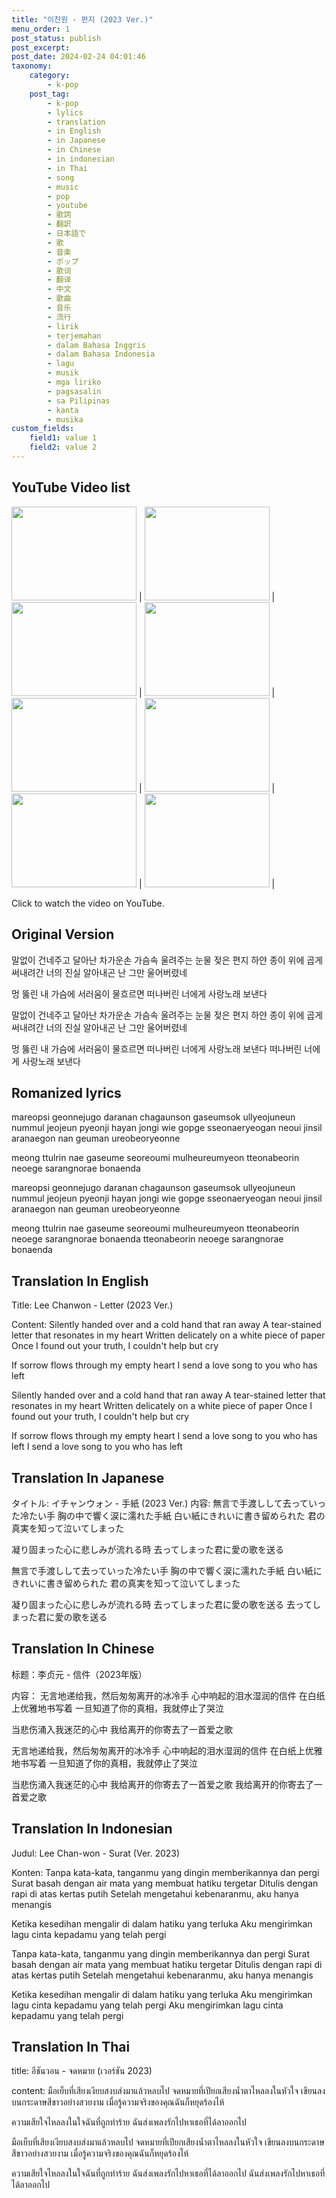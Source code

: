 ```yaml
---
title: "이찬원 - 편지 (2023 Ver.)"
menu_order: 1
post_status: publish
post_excerpt: 
post_date: 2024-02-24 04:01:46
taxonomy:
    category:
        - k-pop
    post_tag:
        - k-pop
        - lylics
        - translation
        - in English
        - in Japanese
        - in Chinese
        - in indonesian
        - in Thai
        - song
        - music
        - pop
        - youtube
        - 歌詞
        - 翻訳
        - 日本語で
        - 歌
        - 音楽
        - ポップ
        - 歌词
        - 翻译
        - 中文
        - 歌曲
        - 音乐
        - 流行
        - lirik
        - terjemahan
        - dalam Bahasa Inggris
        - dalam Bahasa Indonesia
        - lagu
        - musik
        - mga liriko
        - pagsasalin
        - sa Pilipinas
        - kanta
        - musika
custom_fields:
    field1: value 1
    field2: value 2
---
```


## YouTube Video list
 [<img src='http://img.youtube.com/vi/6WE0STe4pdc/0.jpg' width='200' height='150'>](https://youtu.be/6WE0STe4pdc) | [<img src='http://img.youtube.com/vi/9LTRH2QuDV8/0.jpg' width='200' height='150'>](https://youtu.be/9LTRH2QuDV8) | [<img src='http://img.youtube.com/vi/Cu3RyNybGTg/0.jpg' width='200' height='150'>](https://youtu.be/Cu3RyNybGTg) | [<img src='http://img.youtube.com/vi/s-q-tLffiFE/0.jpg' width='200' height='150'>](https://youtu.be/s-q-tLffiFE) | [<img src='http://img.youtube.com/vi/vgM34wvJw8g/0.jpg' width='200' height='150'>](https://youtu.be/vgM34wvJw8g) |
 [<img src='http://img.youtube.com/vi/tJut2wIsC1w/0.jpg' width='200' height='150'>](https://youtu.be/tJut2wIsC1w) | [<img src='http://img.youtube.com/vi/ApannFn9-bM/0.jpg' width='200' height='150'>](https://youtu.be/ApannFn9-bM) | [<img src='http://img.youtube.com/vi/xuexbvO29Gk/0.jpg' width='200' height='150'>](https://youtu.be/xuexbvO29Gk) |

Click to watch the video on YouTube.
## Original Version
말없이 건네주고 달아난 차가운손 
가슴속 울려주는 눈물 젖은 편지 
하얀 종이 위에 곱게 써내려간 
너의 진실 알아내곤 난 그만 울어버렸네 

멍 뚫린 내 가슴에 서러움이 물흐르면 
떠나버린 너에게 사랑노래 보낸다 

말없이 건네주고 달아난 차가운손 
가슴속 울려주는 눈물 젖은 편지 
하얀 종이 위에 곱게 써내려간 
너의 진실 알아내곤 난 그만 울어버렸네 

멍 뚫린 내 가슴에 서러움이 물흐르면 
떠나버린 너에게 사랑노래 보낸다 
떠나버린 너에게 사랑노래 보낸다 



## Romanized lyrics
mareopsi geonnejugo daranan chagaunson 
gaseumsok ullyeojuneun nummul jeojeun pyeonji 
hayan jongi wie gopge sseonaeryeogan 
neoui jinsil aranaegon nan geuman ureobeoryeonne 

meong ttulrin nae gaseume seoreoumi mulheureumyeon 
tteonabeorin neoege sarangnorae bonaenda 

mareopsi geonnejugo daranan chagaunson 
gaseumsok ullyeojuneun nummul jeojeun pyeonji 
hayan jongi wie gopge sseonaeryeogan 
neoui jinsil aranaegon nan geuman ureobeoryeonne 

meong ttulrin nae gaseume seoreoumi mulheureumyeon 
tteonabeorin neoege sarangnorae bonaenda 
tteonabeorin neoege sarangnorae bonaenda 



## Translation In English
Title: 
Lee Chanwon - Letter (2023 Ver.)

Content:
Silently handed over and a cold hand that ran away
A tear-stained letter that resonates in my heart
Written delicately on a white piece of paper
Once I found out your truth, I couldn't help but cry

If sorrow flows through my empty heart
I send a love song to you who has left

Silently handed over and a cold hand that ran away
A tear-stained letter that resonates in my heart
Written delicately on a white piece of paper
Once I found out your truth, I couldn't help but cry

If sorrow flows through my empty heart
I send a love song to you who has left
I send a love song to you who has left
## Translation In Japanese
タイトル: 
イチャンウォン - 手紙 (2023 Ver.)
内容:
無言で手渡しして去っていった冷たい手
胸の中で響く涙に濡れた手紙
白い紙にきれいに書き留められた
君の真実を知って泣いてしまった

凝り固まった心に悲しみが流れる時
去ってしまった君に愛の歌を送る

無言で手渡しして去っていった冷たい手
胸の中で響く涙に濡れた手紙
白い紙にきれいに書き留められた
君の真実を知って泣いてしまった

凝り固まった心に悲しみが流れる時
去ってしまった君に愛の歌を送る
去ってしまった君に愛の歌を送る
## Translation In Chinese
标题：李贞元 - 信件（2023年版）

内容：
无言地递给我，然后匆匆离开的冰冷手
心中响起的泪水湿润的信件
在白纸上优雅地书写着
一旦知道了你的真相，我就停止了哭泣

当悲伤涌入我迷茫的心中
我给离开的你寄去了一首爱之歌

无言地递给我，然后匆匆离开的冰冷手
心中响起的泪水湿润的信件
在白纸上优雅地书写着
一旦知道了你的真相，我就停止了哭泣

当悲伤涌入我迷茫的心中
我给离开的你寄去了一首爱之歌
我给离开的你寄去了一首爱之歌
## Translation In Indonesian
Judul:
Lee Chan-won - Surat (Ver. 2023)

Konten:
Tanpa kata-kata, tanganmu yang dingin memberikannya dan pergi
Surat basah dengan air mata yang membuat hatiku tergetar
Ditulis dengan rapi di atas kertas putih
Setelah mengetahui kebenaranmu, aku hanya menangis

Ketika kesedihan mengalir di dalam hatiku yang terluka
Aku mengirimkan lagu cinta kepadamu yang telah pergi

Tanpa kata-kata, tanganmu yang dingin memberikannya dan pergi
Surat basah dengan air mata yang membuat hatiku tergetar
Ditulis dengan rapi di atas kertas putih
Setelah mengetahui kebenaranmu, aku hanya menangis

Ketika kesedihan mengalir di dalam hatiku yang terluka
Aku mengirimkan lagu cinta kepadamu yang telah pergi
Aku mengirimkan lagu cinta kepadamu yang telah pergi
## Translation In Thai
title: 
อีชันวอน - จดหมาย (เวอร์ชัน 2023)

content:
มือเย็บที่เสียงเงียบสงบส่งมาแล้วหลบไป
จดหมายที่เปียกเสียงน้ำตาไหลลงในหัวใจ
เขียนลงบนกระดาษสีขาวอย่างสวยงาม
เมื่อรู้ความจริงของคุณฉันก็หยุดร้องไห้

ความเสียใจไหลลงในใจฉันที่ถูกทำร้าย
ฉันส่งเพลงรักไปหาเธอที่ได้ลาออกไป

มือเย็บที่เสียงเงียบสงบส่งมาแล้วหลบไป
จดหมายที่เปียกเสียงน้ำตาไหลลงในหัวใจ
เขียนลงบนกระดาษสีขาวอย่างสวยงาม
เมื่อรู้ความจริงของคุณฉันก็หยุดร้องไห้

ความเสียใจไหลลงในใจฉันที่ถูกทำร้าย
ฉันส่งเพลงรักไปหาเธอที่ได้ลาออกไป
ฉันส่งเพลงรักไปหาเธอที่ได้ลาออกไป
